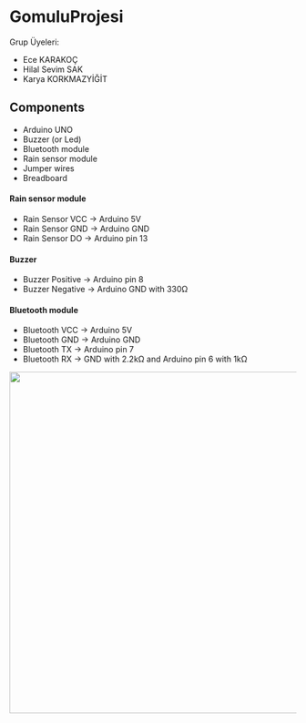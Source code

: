 # GomuluProjesi

Grup Üyeleri:
- Ece KARAKOÇ
- Hilal Sevim SAK
- Karya KORKMAZYİĞİT

## Components
- Arduino UNO
- Buzzer (or Led)
- Bluetooth module
- Rain sensor module
- Jumper wires
- Breadboard

#### Rain sensor module
- Rain Sensor VCC -> Arduino 5V
- Rain Sensor GND -> Arduino GND
- Rain Sensor DO  -> Arduino pin 13

#### Buzzer
- Buzzer Positive -> Arduino pin 8
- Buzzer Negative -> Arduino GND with 330Ω

#### Bluetooth module
- Bluetooth VCC -> Arduino 5V
- Bluetooth GND -> Arduino GND
- Bluetooth TX  -> Arduino pin 7
- Bluetooth RX  -> GND with 2.2kΩ and Arduino pin 6 with 1kΩ


<img src="Picture.jpg" width =600 height = 600>  
